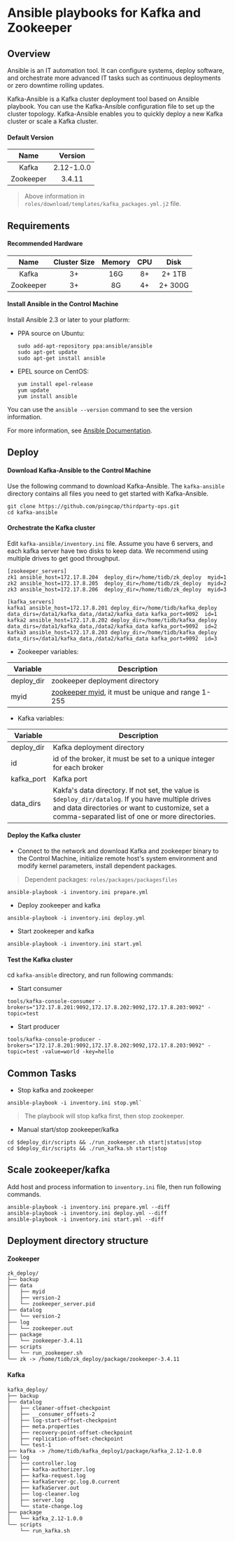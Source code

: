 # Ansible playbooks for Kafka and Zookeeper

## Overview
Ansible is an IT automation tool. It can configure systems, deploy software, and orchestrate more advanced IT tasks such as continuous deployments or zero downtime rolling updates.

Kafka-Ansible is a Kafka cluster deployment tool based on Ansible playbook. You can use the Kafka-Ansible configuration file to set up the cluster topology. Kafka-Ansible enables you to quickly deploy a new Kafka cluster or scale a Kafka cluster.

#### Default Version
|Name|Version|
|:---:|:---:|
|Kafka|2.12-1.0.0|
|Zookeeper|3.4.11|

> Above information in `roles/download/templates/kafka_packages.yml.j2` file.

## Requirements
#### Recommended Hardware
|Name|Cluster Size|Memory|CPU|Disk|
|:---:|:---:|:---:|:---:|:---:|
|Kafka|3+|16G|8+|2+ 1TB|
|Zookeeper|3+|8G|4+|2+ 300G|

#### Install Ansible in the Control Machine

Install Ansible 2.3 or later to your platform:

- PPA source on Ubuntu:

    ```
    sudo add-apt-repository ppa:ansible/ansible
    sudo apt-get update
    sudo apt-get install ansible
    ```

- EPEL source on CentOS:

    ```
    yum install epel-release
    yum update
    yum install ansible
    ```

You can use the `ansible --version` command to see the version information.

For more information, see [Ansible Documentation](http://docs.ansible.com/ansible/intro_installation.html).

## Deploy
#### Download Kafka-Ansible to the Control Machine
Use the following command to download Kafka-Ansible. The `kafka-ansible` directory contains all files you need to get started with Kafka-Ansible.
```
git clone https://github.com/pingcap/thirdparty-ops.git
cd kafka-ansible
```

#### Orchestrate the Kafka cluster
Edit `kafka-ansible/inventory.ini` file. Assume you have 6 servers, and each kafka server have two disks to keep data. We recommend using multiple drives to get good throughput. 
```
[zookeeper_servers]
zk1 ansible_host=172.17.8.204  deploy_dir=/home/tidb/zk_deploy  myid=1
zk2 ansible_host=172.17.8.205  deploy_dir=/home/tidb/zk_deploy  myid=2
zk3 ansible_host=172.17.8.206  deploy_dir=/home/tidb/zk_deploy  myid=3

[kafka_servers]
kafka1 ansible_host=172.17.8.201 deploy_dir=/home/tidb/kafka_deploy data_dirs=/data1/kafka_data,/data2/kafka_data kafka_port=9092  id=1
kafka2 ansible_host=172.17.8.202 deploy_dir=/home/tidb/kafka_deploy data_dirs=/data1/kafka_data,/data2/kafka_data kafka_port=9092  id=2
kafka3 ansible_host=172.17.8.203 deploy_dir=/home/tidb/kafka_deploy data_dirs=/data1/kafka_data,/data2/kafka_data kafka_port=9092  id=3
```

- Zookeeper variables:

| Variable | Description |
| ---- | ------- |
| deploy_dir | zookeeper deployment directory |
| myid | [zookeeper myid]((http://zookeeper.apache.org/doc/current/zookeeperAdmin.html#sc_configuration)), it must be unique and range 1-255 |

- Kafka variables:

| Variable | Description |
| ---- | ------- |
| deploy_dir | Kafka deployment directory |
| id | id of the broker, it must be set to a unique integer for each broker |
| kafka_port | Kafka port |
| data_dirs | Kakfa's data directory. If not set, the value is `$deploy_dir/datalog`. If you have multiple drives and data directories or want to customize, set a comma-separated list of one or more directories. |

#### Deploy the Kafka cluster
- Connect to the network and download Kafka and zookeeper binary to the Control Machine, initialize remote host's system environment and modify kernel parameters, install dependent packages.
> Dependent packages: `roles/packages/packagesfiles`
```
ansible-playbook -i inventory.ini prepare.yml
```

- Deploy zookeeper and kafka 
```
ansible-playbook -i inventory.ini deploy.yml
```

- Start zookeeper and kafka
```
ansible-playbook -i inventory.ini start.yml
```

#### Test the Kafka cluster
cd `kafka-ansible` directory, and run following commands:
- Start consumer
```
tools/kafka-console-consumer -brokers="172.17.8.201:9092,172.17.8.202:9092,172.17.8.203:9092" -topic=test
```
- Start producer
```
tools/kafka-console-producer -brokers="172.17.8.201:9092,172.17.8.202:9092,172.17.8.203:9092" -topic=test -value=world -key=hello
```

## Common Tasks
- Stop kafka and zookeeper
``` 
ansible-playbook -i inventory.ini stop.yml`
```
> The playbook will stop kafka first, then stop zookeeper.

- Manual start/stop zookeeper/kafka
```
cd $deploy_dir/scripts && ./run_zookeeper.sh start|status|stop
cd $deploy_dir/scripts && ./run_kafka.sh start|stop
```

## Scale zookeeper/kafka
Add host and process information to `inventory.ini` file, then run following commands.
```
ansible-playbook -i inventory.ini prepare.yml --diff
ansible-playbook -i inventory.ini deploy.yml --diff
ansible-playbook -i inventory.ini start.yml --diff
```

## Deployment directory structure
#### Zookeeper
```
zk_deploy/
├── backup
├── data
│   ├── myid
│   ├── version-2
│   └── zookeeper_server.pid
├── datalog
│   └── version-2
├── log
│   └── zookeeper.out
├── package
│   └── zookeeper-3.4.11
├── scripts
│   └── run_zookeeper.sh
└── zk -> /home/tidb/zk_deploy/package/zookeeper-3.4.11
```

#### Kafka
```
kafka_deploy/
├── backup
├── datalog
│   ├── cleaner-offset-checkpoint
│   ├── __consumer_offsets-2
│   ├── log-start-offset-checkpoint
│   ├── meta.properties
│   ├── recovery-point-offset-checkpoint
│   ├── replication-offset-checkpoint
│   └── test-1
├── kafka -> /home/tidb/kafka_deploy1/package/kafka_2.12-1.0.0
├── log
│   ├── controller.log
│   ├── kafka-authorizer.log
│   ├── kafka-request.log
│   ├── kafkaServer-gc.log.0.current
│   ├── kafkaServer.out
│   ├── log-cleaner.log
│   ├── server.log
│   └── state-change.log
├── package
│   └── kafka_2.12-1.0.0
└── scripts
    └── run_kafka.sh
```
